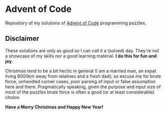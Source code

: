 # Advent of Code

Repository of my solutions of [Advent of Code](https://adventofcode.com/)
programming puzzles.

## Disclaimer
These solutions are only as good so I can call it a (solved) day. They're not a
showcase of my skills nor a good learning material. **I do this for fun and
joy**.

Christmas tend to be a bit hectic in general (I am a married man, an expat
living 8000km away from relatives and a fresh dad); so excuse me for brute
force, unhandled corner cases, poor parsing of input or false assumption here
and there. Pragmatically speaking, given the purpose and input size of most of
the puzzles brute force is often a good (or at least considerable) choice.

**Have a Merry Christmas and Happy New Year!**
